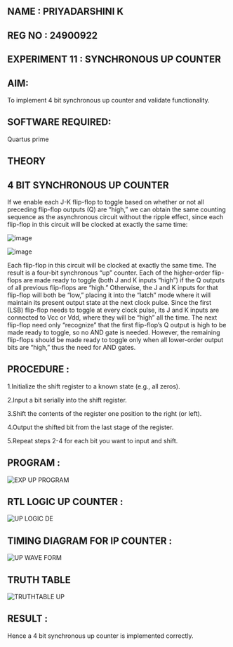 ## NAME : PRIYADARSHINI K
## REG NO : 24900922
## EXPERIMENT 11 : SYNCHRONOUS UP COUNTER

## AIM:

To implement 4 bit synchronous up counter and validate functionality.

## SOFTWARE REQUIRED:

Quartus prime

## THEORY

## 4 BIT SYNCHRONOUS UP COUNTER

If we enable each J-K flip-flop to toggle based on whether or not all preceding flip-flop outputs (Q) are “high,” we can obtain the same counting sequence as the asynchronous circuit without the ripple effect, since each flip-flop in this circuit will be clocked at exactly the same time:

![image](https://github.com/naavaneetha/SYNCHRONOUS-UP-COUNTER/assets/154305477/d5db3fa0-e413-404c-b80e-b2f39d82e7e8)


![image](https://github.com/naavaneetha/SYNCHRONOUS-UP-COUNTER/assets/154305477/52cb61eb-d04b-442d-810c-31185a68410b)

Each flip-flop in this circuit will be clocked at exactly the same time.
The result is a four-bit synchronous “up” counter. Each of the higher-order flip-flops are made ready to toggle (both J and K inputs “high”) if the Q outputs of all previous flip-flops are “high.”
Otherwise, the J and K inputs for that flip-flop will both be “low,” placing it into the “latch” mode where it will maintain its present output state at the next clock pulse.
Since the first (LSB) flip-flop needs to toggle at every clock pulse, its J and K inputs are connected to Vcc or Vdd, where they will be “high” all the time.
The next flip-flop need only “recognize” that the first flip-flop’s Q output is high to be made ready to toggle, so no AND gate is needed.
However, the remaining flip-flops should be made ready to toggle only when all lower-order output bits are “high,” thus the need for AND gates.

## PROCEDURE :
 1.Initialize the shift register to a known state (e.g., all zeros).
 
 2.Input a bit serially into the shift register.
 
 3.Shift the contents of the register one position to the right (or left).
 
 4.Output the shifted bit from the last stage of the register.
 
 5.Repeat steps 2-4 for each bit you want to input and shift.
 


## PROGRAM :
![EXP UP PROGRAM](https://github.com/user-attachments/assets/9cfd4a57-816c-40a7-a1ff-ee00c6d940ea)


## RTL LOGIC UP COUNTER :
![UP LOGIC DE](https://github.com/user-attachments/assets/1a17d74b-1ce6-471d-b962-e950d5c8ff4e)


## TIMING DIAGRAM FOR IP COUNTER :
![UP WAVE FORM](https://github.com/user-attachments/assets/d17a043b-aabe-44fc-8a65-a08cba89f986)

## TRUTH TABLE
![TRUTHTABLE UP](https://github.com/user-attachments/assets/db284906-f159-43a8-8dc0-c85b1a234658)

## RESULT :
 Hence a 4 bit synchronous up counter is implemented correctly.
